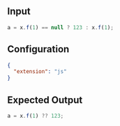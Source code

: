 
## Input
```javascript input
a = x.f(1) == null ? 123 : x.f(1);
```

## Configuration
```json configuration
{
  "extension": "js"
}
```

## Expected Output
```javascript expected output
a = x.f(1) ?? 123;
```
